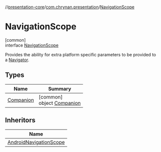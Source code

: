 //[presentation-core](../../../index.md)/[com.chrynan.presentation](../index.md)/[NavigationScope](index.md)

# NavigationScope

[common]\
interface [NavigationScope](index.md)

Provides the ability for extra platform specific parameters to be provided to a [Navigator](../-navigator/index.md).

## Types

| Name | Summary |
|---|---|
| [Companion](-companion/index.md) | [common]<br>object [Companion](-companion/index.md) |

## Inheritors

| Name |
|---|
| [AndroidNavigationScope](../-android-navigation-scope/index.md) |
